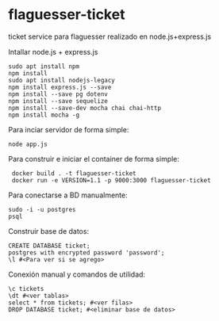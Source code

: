 # flaguesser-ticket
ticket service para flaguesser realizado en node.js+express.js

Intallar node.js + express.js
  
  ```
  sudo apt install npm
  npm install
  sudo apt install nodejs-legacy
  npm install express.js --save
  npm install --save pg dotenv
  npm install --save sequelize
  npm install --save-dev mocha chai chai-http
  npm install mocha -g
  ```

Para inciar servidor de forma simple:
  ```
  node app.js
  ```

Para construir e iniciar el container de forma simple:
 ```
  docker build . -t flaguesser-ticket
  docker run -e VERSION=1.1 -p 9000:3000 flaguesser-ticket
  ```

Para conectarse a BD manualmente:
```
sudo -i -u postgres
psql
```
Construir base de datos:
```
CREATE DATABASE ticket;
postgres with encrypted password 'password';
\l #<Para ver si se agrego>
```

Conexión manual y comandos de utilidad:
```
\c tickets
\dt #<ver tablas>
select * from tickets; #<ver filas>
DROP DATABASE ticket; #<eliminar base de datos>
```
